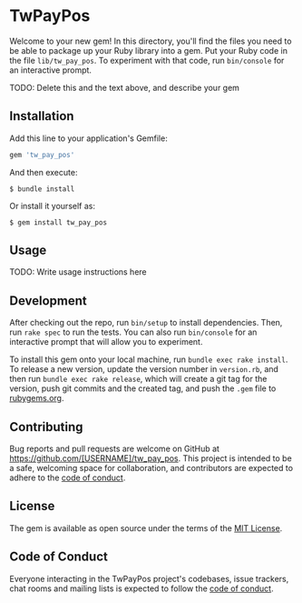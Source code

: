 # TwPayPos

Welcome to your new gem! In this directory, you'll find the files you need to be able to package up your Ruby library into a gem. Put your Ruby code in the file `lib/tw_pay_pos`. To experiment with that code, run `bin/console` for an interactive prompt.

TODO: Delete this and the text above, and describe your gem

## Installation

Add this line to your application's Gemfile:

```ruby
gem 'tw_pay_pos'
```

And then execute:

    $ bundle install

Or install it yourself as:

    $ gem install tw_pay_pos

## Usage

TODO: Write usage instructions here

## Development

After checking out the repo, run `bin/setup` to install dependencies. Then, run `rake spec` to run the tests. You can also run `bin/console` for an interactive prompt that will allow you to experiment.

To install this gem onto your local machine, run `bundle exec rake install`. To release a new version, update the version number in `version.rb`, and then run `bundle exec rake release`, which will create a git tag for the version, push git commits and the created tag, and push the `.gem` file to [rubygems.org](https://rubygems.org).

## Contributing

Bug reports and pull requests are welcome on GitHub at https://github.com/[USERNAME]/tw_pay_pos. This project is intended to be a safe, welcoming space for collaboration, and contributors are expected to adhere to the [code of conduct](https://github.com/[USERNAME]/tw_pay/blob/main/CODE_OF_CONDUCT.md).

## License

The gem is available as open source under the terms of the [MIT License](https://opensource.org/licenses/MIT).

## Code of Conduct

Everyone interacting in the TwPayPos project's codebases, issue trackers, chat rooms and mailing lists is expected to follow the [code of conduct](https://github.com/[USERNAME]/tw_pay/blob/main/CODE_OF_CONDUCT.md).
